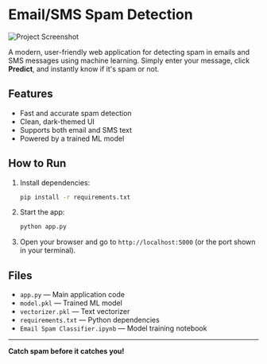 # Email/SMS Spam Detection

![Project Screenshot](https://user-images.githubusercontent.com/your-screenshot-url.png)

A modern, user-friendly web application for detecting spam in emails and SMS messages using machine learning. Simply enter your message, click **Predict**, and instantly know if it's spam or not.

## Features
- Fast and accurate spam detection
- Clean, dark-themed UI
- Supports both email and SMS text
- Powered by a trained ML model

## How to Run
1. Install dependencies:
   ```bash
   pip install -r requirements.txt
   ```
2. Start the app:
   ```bash
   python app.py
   ```
3. Open your browser and go to `http://localhost:5000` (or the port shown in your terminal).

## Files
- `app.py` — Main application code
- `model.pkl` — Trained ML model
- `vectorizer.pkl` — Text vectorizer
- `requirements.txt` — Python dependencies
- `Email Spam Classifier.ipynb` — Model training notebook

---

**Catch spam before it catches you!**
